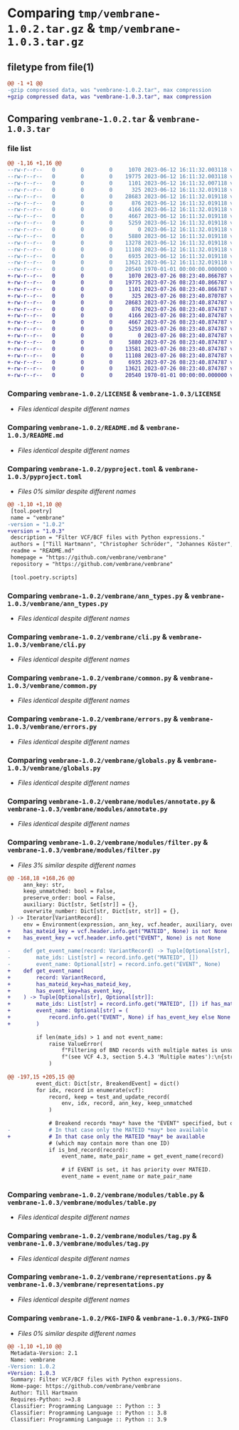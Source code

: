 # Comparing `tmp/vembrane-1.0.2.tar.gz` & `tmp/vembrane-1.0.3.tar.gz`

## filetype from file(1)

```diff
@@ -1 +1 @@
-gzip compressed data, was "vembrane-1.0.2.tar", max compression
+gzip compressed data, was "vembrane-1.0.3.tar", max compression
```

## Comparing `vembrane-1.0.2.tar` & `vembrane-1.0.3.tar`

### file list

```diff
@@ -1,16 +1,16 @@
--rw-r--r--   0        0        0     1070 2023-06-12 16:11:32.003118 vembrane-1.0.2/LICENSE
--rw-r--r--   0        0        0    19775 2023-06-12 16:11:32.003118 vembrane-1.0.2/README.md
--rw-r--r--   0        0        0     1101 2023-06-12 16:11:32.007118 vembrane-1.0.2/pyproject.toml
--rw-r--r--   0        0        0      325 2023-06-12 16:11:32.019118 vembrane-1.0.2/vembrane/__init__.py
--rw-r--r--   0        0        0    28683 2023-06-12 16:11:32.019118 vembrane-1.0.2/vembrane/ann_types.py
--rw-r--r--   0        0        0      876 2023-06-12 16:11:32.019118 vembrane-1.0.2/vembrane/cli.py
--rw-r--r--   0        0        0     4166 2023-06-12 16:11:32.019118 vembrane-1.0.2/vembrane/common.py
--rw-r--r--   0        0        0     4667 2023-06-12 16:11:32.019118 vembrane-1.0.2/vembrane/errors.py
--rw-r--r--   0        0        0     5259 2023-06-12 16:11:32.019118 vembrane-1.0.2/vembrane/globals.py
--rw-r--r--   0        0        0        0 2023-06-12 16:11:32.019118 vembrane-1.0.2/vembrane/modules/__init__.py
--rw-r--r--   0        0        0     5880 2023-06-12 16:11:32.019118 vembrane-1.0.2/vembrane/modules/annotate.py
--rw-r--r--   0        0        0    13278 2023-06-12 16:11:32.019118 vembrane-1.0.2/vembrane/modules/filter.py
--rw-r--r--   0        0        0    11108 2023-06-12 16:11:32.019118 vembrane-1.0.2/vembrane/modules/table.py
--rw-r--r--   0        0        0     6935 2023-06-12 16:11:32.019118 vembrane-1.0.2/vembrane/modules/tag.py
--rw-r--r--   0        0        0    13621 2023-06-12 16:11:32.019118 vembrane-1.0.2/vembrane/representations.py
--rw-r--r--   0        0        0    20540 1970-01-01 00:00:00.000000 vembrane-1.0.2/PKG-INFO
+-rw-r--r--   0        0        0     1070 2023-07-26 08:23:40.866787 vembrane-1.0.3/LICENSE
+-rw-r--r--   0        0        0    19775 2023-07-26 08:23:40.866787 vembrane-1.0.3/README.md
+-rw-r--r--   0        0        0     1101 2023-07-26 08:23:40.866787 vembrane-1.0.3/pyproject.toml
+-rw-r--r--   0        0        0      325 2023-07-26 08:23:40.870787 vembrane-1.0.3/vembrane/__init__.py
+-rw-r--r--   0        0        0    28683 2023-07-26 08:23:40.874787 vembrane-1.0.3/vembrane/ann_types.py
+-rw-r--r--   0        0        0      876 2023-07-26 08:23:40.874787 vembrane-1.0.3/vembrane/cli.py
+-rw-r--r--   0        0        0     4166 2023-07-26 08:23:40.874787 vembrane-1.0.3/vembrane/common.py
+-rw-r--r--   0        0        0     4667 2023-07-26 08:23:40.874787 vembrane-1.0.3/vembrane/errors.py
+-rw-r--r--   0        0        0     5259 2023-07-26 08:23:40.874787 vembrane-1.0.3/vembrane/globals.py
+-rw-r--r--   0        0        0        0 2023-07-26 08:23:40.874787 vembrane-1.0.3/vembrane/modules/__init__.py
+-rw-r--r--   0        0        0     5880 2023-07-26 08:23:40.874787 vembrane-1.0.3/vembrane/modules/annotate.py
+-rw-r--r--   0        0        0    13581 2023-07-26 08:23:40.874787 vembrane-1.0.3/vembrane/modules/filter.py
+-rw-r--r--   0        0        0    11108 2023-07-26 08:23:40.874787 vembrane-1.0.3/vembrane/modules/table.py
+-rw-r--r--   0        0        0     6935 2023-07-26 08:23:40.874787 vembrane-1.0.3/vembrane/modules/tag.py
+-rw-r--r--   0        0        0    13621 2023-07-26 08:23:40.874787 vembrane-1.0.3/vembrane/representations.py
+-rw-r--r--   0        0        0    20540 1970-01-01 00:00:00.000000 vembrane-1.0.3/PKG-INFO
```

### Comparing `vembrane-1.0.2/LICENSE` & `vembrane-1.0.3/LICENSE`

 * *Files identical despite different names*

### Comparing `vembrane-1.0.2/README.md` & `vembrane-1.0.3/README.md`

 * *Files identical despite different names*

### Comparing `vembrane-1.0.2/pyproject.toml` & `vembrane-1.0.3/pyproject.toml`

 * *Files 0% similar despite different names*

```diff
@@ -1,10 +1,10 @@
 [tool.poetry]
 name = "vembrane"
-version = "1.0.2"
+version = "1.0.3"
 description = "Filter VCF/BCF files with Python expressions."
 authors = ["Till Hartmann", "Christopher Schröder", "Johannes Köster", "Jan Forster", "Marcel Bargull", "Felix Mölder", "Elias Kuthe", "David Lähnemann"]
 readme = "README.md"
 homepage = "https://github.com/vembrane/vembrane"
 repository = "https://github.com/vembrane/vembrane"
 
 [tool.poetry.scripts]
```

### Comparing `vembrane-1.0.2/vembrane/ann_types.py` & `vembrane-1.0.3/vembrane/ann_types.py`

 * *Files identical despite different names*

### Comparing `vembrane-1.0.2/vembrane/cli.py` & `vembrane-1.0.3/vembrane/cli.py`

 * *Files identical despite different names*

### Comparing `vembrane-1.0.2/vembrane/common.py` & `vembrane-1.0.3/vembrane/common.py`

 * *Files identical despite different names*

### Comparing `vembrane-1.0.2/vembrane/errors.py` & `vembrane-1.0.3/vembrane/errors.py`

 * *Files identical despite different names*

### Comparing `vembrane-1.0.2/vembrane/globals.py` & `vembrane-1.0.3/vembrane/globals.py`

 * *Files identical despite different names*

### Comparing `vembrane-1.0.2/vembrane/modules/annotate.py` & `vembrane-1.0.3/vembrane/modules/annotate.py`

 * *Files identical despite different names*

### Comparing `vembrane-1.0.2/vembrane/modules/filter.py` & `vembrane-1.0.3/vembrane/modules/filter.py`

 * *Files 3% similar despite different names*

```diff
@@ -168,18 +168,26 @@
     ann_key: str,
     keep_unmatched: bool = False,
     preserve_order: bool = False,
     auxiliary: Dict[str, Set[str]] = {},
     overwrite_number: Dict[str, Dict[str, str]] = {},
 ) -> Iterator[VariantRecord]:
     env = Environment(expression, ann_key, vcf.header, auxiliary, overwrite_number)
+    has_mateid_key = vcf.header.info.get("MATEID", None) is not None
+    has_event_key = vcf.header.info.get("EVENT", None) is not None
 
-    def get_event_name(record: VariantRecord) -> Tuple[Optional[str], Optional[str]]:
-        mate_ids: List[str] = record.info.get("MATEID", [])
-        event_name: Optional[str] = record.info.get("EVENT", None)
+    def get_event_name(
+        record: VariantRecord,
+        has_mateid_key=has_mateid_key,
+        has_event_key=has_event_key,
+    ) -> Tuple[Optional[str], Optional[str]]:
+        mate_ids: List[str] = record.info.get("MATEID", []) if has_mateid_key else []
+        event_name: Optional[str] = (
+            record.info.get("EVENT", None) if has_event_key else None
+        )
 
         if len(mate_ids) > 1 and not event_name:
             raise ValueError(
                 f"Filtering of BND records with multiple mates is unsupported "
                 f"(see VCF 4.3, section 5.4.3 'Multiple mates'):\n{str(record)}"
             )
 
@@ -197,15 +205,15 @@
         event_dict: Dict[str, BreakendEvent] = dict()
         for idx, record in enumerate(vcf):
             record, keep = test_and_update_record(
                 env, idx, record, ann_key, keep_unmatched
             )
 
             # Breakend records *may* have the "EVENT" specified, but don't have to.
-            # In that case only the MATEID *may* bee available
+            # In that case only the MATEID *may* be available
             # (which may contain more than one ID)
             if is_bnd_record(record):
                 event_name, mate_pair_name = get_event_name(record)
 
                 # if EVENT is set, it has priority over MATEID.
                 event_name = event_name or mate_pair_name
```

### Comparing `vembrane-1.0.2/vembrane/modules/table.py` & `vembrane-1.0.3/vembrane/modules/table.py`

 * *Files identical despite different names*

### Comparing `vembrane-1.0.2/vembrane/modules/tag.py` & `vembrane-1.0.3/vembrane/modules/tag.py`

 * *Files identical despite different names*

### Comparing `vembrane-1.0.2/vembrane/representations.py` & `vembrane-1.0.3/vembrane/representations.py`

 * *Files identical despite different names*

### Comparing `vembrane-1.0.2/PKG-INFO` & `vembrane-1.0.3/PKG-INFO`

 * *Files 0% similar despite different names*

```diff
@@ -1,10 +1,10 @@
 Metadata-Version: 2.1
 Name: vembrane
-Version: 1.0.2
+Version: 1.0.3
 Summary: Filter VCF/BCF files with Python expressions.
 Home-page: https://github.com/vembrane/vembrane
 Author: Till Hartmann
 Requires-Python: >=3.8
 Classifier: Programming Language :: Python :: 3
 Classifier: Programming Language :: Python :: 3.8
 Classifier: Programming Language :: Python :: 3.9
```

